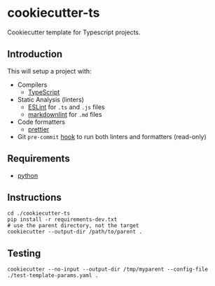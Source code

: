 # cookiecutter-ts

Cookiecutter template for Typescript projects.

## Introduction

This will setup a project with:

* Compilers
    * [TypeScript](https://www.typescriptlang.org/)
* Static Analysis (linters)
    * [ESLint](https://eslint.org/) for `.ts` and `.js` files
    * [markdownlint](https://github.com/DavidAnson/markdownlint) for `.md` files
* Code formatters
    * [prettier](https://prettier.io/)
* Git `pre-commit` [hook](https://git-scm.com/book/en/v2/Customizing-Git-Git-Hooks) to run both linters and formatters (read-only)

## Requirements

* [python](https://www.python.org/)

## Instructions

    cd ./cookiecutter-ts
    pip install -r requirements-dev.txt
    # use the parent directory, not the target
    cookiecutter --output-dir /path/to/parent .
## Testing

    cookiecutter --no-input --output-dir /tmp/myparent --config-file ./test-template-params.yaml .
